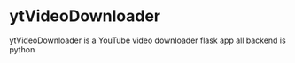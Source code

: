 # ytVideoDownloader
ytVideoDownloader is a YouTube video downloader flask app all backend is python
